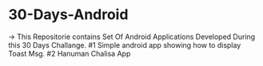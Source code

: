 # 30-Days-Android
-> This Repositorie contains Set Of Android Applications Developed During this 30 Days Challange.
#1 Simple android app showing how to display Toast Msg.
#2 Hanuman Chalisa App 

